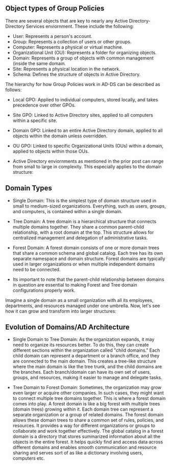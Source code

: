 ## Object types of Group Policies 
There are several objects that are key to nearly any Active Directory-Directory Services enviornment. These include the following:

* User: Represents a person's account.
* Group: Represents a collection of users or other groups.
* Computer: Represents a physical or virtual machine.
* Organizational Unit (OU): Represents a folder for organizing objects.
* Domain: Represents a group of objects with common management (inside the same domain.
* Site: Represents a physical location in the network.
* Schema: Defines the structure of objects in Active Directory.

The hierarchy for how Group Policies work in AD-DS can be described as follows:
* Local GPO: Applied to individual computers, stored locally, and takes precedence over other GPOs.

* Site GPO: Linked to Active Directory sites, applied to all computers within a specific site.

* Domain GPO: Linked to an entire Active Directory domain, applied to all objects within the domain unless overridden.

* OU GPO: Linked to specific Organizational Units (OUs) within a domain, applied to objects within those OUs.

* Active Directory enviornments as mentioned in the prior post can range from small to large in complexity. This especially applies to the domain structure:

## Domain Types
* Single Domain: This is the simplest type of domain structure used in small to medium-sized organizations. Everything, such as users, groups, and computers, is contained within a single domain.

* Tree Domain: A tree domain is a hierarchical structure that connects multiple domains together. They share a common parent-child relationship, with a root domain at the top. This structure allows for centralized management and delegation of administrative tasks.

* Forest Domain: A forest domain consists of one or more domain trees that share a common schema and global catalog. Each tree has its own separate namespace and domain structure. Forest domains are typically used in larger organizations or when multiple independent domains need to be connected.

* Its important to note that the parent-child relationship between domains in question are essential to making Forest and Tree domain configurations properly work. 

Imagine a single domain as a small organization with all its employees, departments, and resources managed under one umbrella. Now, let's see how it can grow and transform into larger structures:

## Evolution of Domains/AD Architecture 

* Single Domain to Tree Domain:
As the organization expands, it may need to organize its resources better. To do this, they can create different sections within the organization called "child domains." Each child domain can represent a department or a branch office, and they are connected to the main domain.
This creates a tree-like structure where the main domain is like the tree trunk, and the child domains are the branches. Each branch/domain can have its own set of users, groups, and resources, making it easier to manage and delegate tasks.

* Tree Domain to Forest Domain:
Sometimes, the organization may grow even larger or acquire other companies. In such cases, they might want to connect multiple tree domains together. This is where a forest domain comes into play.
A forest domain is like a big forest with multiple trees (domain trees) growing within it. Each domain tree can represent a separate organization or a group of related domains. The forest domain allows these domain trees to share a common set of rules, policies, and resources. It provides a way for different organizations or groups to collaborate and work together effectively. The global catalog in a forest domain is a directory that stores summarized information about all the objects in the entire forest. It helps quickly find and access data across different domains and enables smooth communication and resource sharing and serves sort of as like a dictionary involving users, computers etc. 






